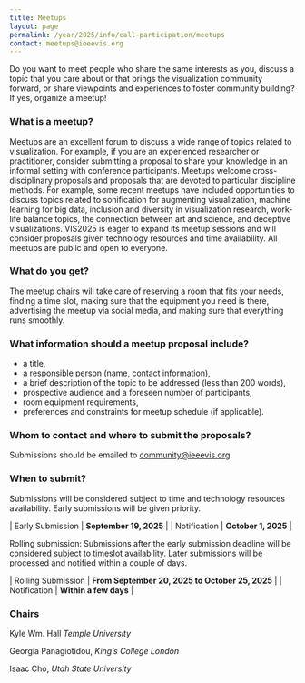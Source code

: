 ```yaml
---
title: Meetups
layout: page
permalink: /year/2025/info/call-participation/meetups
contact: meetups@ieeevis.org
---
```


Do you want to meet people who share the same interests as you, discuss a topic that you care about or that brings the visualization community forward, or share viewpoints and experiences to foster community building? If yes, organize a meetup!



### What is a meetup?

Meetups are an excellent forum to discuss a wide range of topics related to visualization. For example, if you are an experienced researcher or practitioner, consider submitting a proposal to share your knowledge in an informal setting with conference participants. Meetups welcome cross-disciplinary proposals and proposals that are devoted to particular discipline methods. For example, some recent meetups have included opportunities to discuss topics related to sonification for augmenting visualization, machine learning for big data, inclusion and diversity in visualization research, work-life balance topics, the connection between art and science, and deceptive visualizations. VIS2025 is eager to expand its meetup sessions and will consider proposals given technology resources and time availability. All meetups are public and open to everyone.



### What do you get?

The meetup chairs will take care of reserving a room that fits your needs, finding a time slot, making sure that the equipment you need is there, advertising the meetup via social media, and making sure that everything runs smoothly.



### What information should a meetup proposal include?

* a title,
* a responsible person (name, contact information),
* a brief description of the topic to be addressed (less than 200 words),
* prospective audience and a foreseen number of participants,
* room equipment requirements,
* preferences and constraints for meetup schedule (if applicable). 



### Whom to contact and where to submit the proposals?

Submissions should be emailed to
[community@ieeevis.org](mailto:community@ieeevis.org).



### When to submit?

Submissions will be considered subject to time and technology resources availability. Early submissions will be given priority.

| Early  Submission | **September 19, 2025** | 
| Notification |  **October 1, 2025** |

Rolling submission: Submissions after the early submission deadline will be considered subject to timeslot availability. Later submissions will be processed and notified within a couple of days.

| Rolling Submission | **From September 20, 2025 to October 25, 2025** | 
| Notification | **Within a few days** |



### Chairs

Kyle Wm. Hall	*Temple University*

Georgia Panagiotidou,	*King’s College London*

Isaac Cho, *Utah State University*



